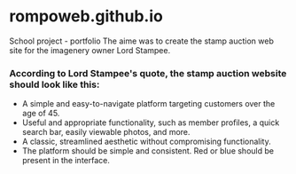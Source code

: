 # rompoweb.github.io
School project - portfolio 
The aime was to create the stamp auction web site for the imagenery owner Lord Stampee. 

### According to Lord Stampee's quote, the stamp auction website should look like this:

   - A simple and easy-to-navigate platform targeting customers over the age of 45.
   - Useful and appropriate functionality, such as member profiles, a quick search bar, easily viewable photos, and more.
   - A classic, streamlined aesthetic without compromising functionality. 
   - The platform should be simple and consistent. Red or blue should be present in the interface.
